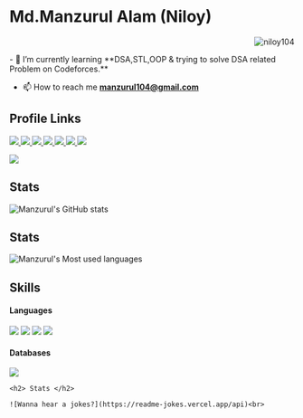 <h1>Md.Manzurul Alam (Niloy)</h1>
<p align="right"><img src="https://komarev.com/ghpvc/?username=niloy104" alt="niloy104" /> </p>
- 🌱 I’m currently learning **DSA,STL,OOP & trying to solve DSA related Problem on Codeforces.** <br>

- 📫 How to reach me **manzurul104@gmail.com**


<h2> Profile Links</h2>
<a href="https://codeforces.com/profile/NI-LOY" target="_blank"> <img
        src="https://img.shields.io/badge/Codeforces-445f9d?style=for-the-badge&logo=Codeforces&logoColor=white">
</a>
<a href="https://www.hackerrank.com/niloy104" target="_blank"> <img
        src="https://img.shields.io/badge/-Hackerrank-2EC866?style=for-the-badge&logo=HackerRank&logoColor=white">
</a>
<a href="https://www.codechef.com/users/niloy104" target="_blank"> <img
        src="https://img.shields.io/badge/CodeChef-%23964B00.svg?style=for-the-badge&logo=CodeChef&logoColor=white">
</a>
<a href="https://leetcode.com/niloy104/" target="_blank"> <img
        src="https://img.shields.io/badge/LeetCode-000000?style=for-the-badge&logo=LeetCode&logoColor=#d16c06">
</a>
<a href="https://www.facebook.com/maniloy104/" target="_blank"> <img
        src="https://img.shields.io/badge/Facebook-1877F2?style=for-the-badge&logo=facebook&logoColor=white">
</a>
<a href="https://www.linkedin.com/in/md-manzurul-alam-573b241b6/" target="_blank"> <img
        src="https://img.shields.io/badge/LinkedIn-0077B5?style=for-the-badge&logo=linkedin&logoColor=white">
</a>
<a href="https://www.youtube.com/channel/UCA3kuwaiKK_UOXcONCCzzMQ"> <img
        src="https://img.shields.io/badge/YouTube-FF0000?style=for-the-badge&logo=youtube&logoColor=white">
</a>

<a href="https://stackoverflow.com/users/16547760/manzurul" target="_blank"> <img
        src="https://img.shields.io/badge/Stack_Overflow-FE7A16?style=for-the-badge&logo=stack-overflow&logoColor=white">
</a>


<h2> Stats </h2>

![Manzurul's GitHub
stats](https://github-readme-stats.vercel.app/api?username=niloy104&show_icons=true&count_private=true&theme=great-gatsby)<br>

<h2> Stats </h2>

![Manzurul's Most used
languages](https://github-readme-stats.vercel.app/api/top-langs/?username=niloy104&theme=blue-green)<br>
<h2> Skills </h2>

<h4> Languages </h4>
<span>
    <img src="https://img.shields.io/badge/C-00599C?style=for-the-badge&logo=c&logoColor=white">
    <img src="https://img.shields.io/badge/C%2B%2B-00599C?style=for-the-badge&logo=c%2B%2B&logoColor=white">
    <img src="https://img.shields.io/badge/Python-3776AB?style=for-the-badge&logo=python&logoColor=white">
    <img src="https://img.shields.io/badge/Java-ED8B00?style=for-the-badge&logo=java&logoColor=white">



</span>



<h4> Databases </h4>
<span>
    <img src="https://img.shields.io/badge/MySQL-00000F?style=for-the-badge&logo=mysql&logoColor=white">

    <h2> Stats </h2>

    ![Wanna hear a jokes?](https://readme-jokes.vercel.app/api)<br>
</span>
